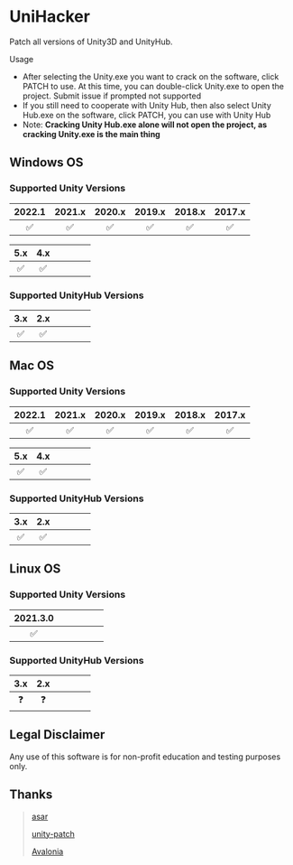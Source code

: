 # UniHacker
Patch all versions of Unity3D and UnityHub. 

Usage

* After selecting the Unity.exe you want to crack on the software, click PATCH to use. At this time, you can double-click Unity.exe to open the project. Submit issue if prompted not supported
* If you still need to cooperate with Unity Hub, then also select Unity Hub.exe on the software, click PATCH, you can use with Unity Hub
* Note: **Cracking Unity Hub.exe alone will not open the project, as cracking Unity.exe is the main thing**

## Windows OS

### Supported Unity Versions

|       2022.1       |       2021.x       |       2020.x       |       2019.x       |       2018.x       |       2017.x       |
| :----------------: | :----------------: | :----------------: | :----------------: | :----------------: | :----------------: |
| :white_check_mark: | :white_check_mark: | :white_check_mark: | :white_check_mark: | :white_check_mark: | :white_check_mark: |

|        5.x         |        4.x         |      |      |      |      |
| :----------------: | :----------------: | ---- | ---- | ---- | ---- |
| :white_check_mark: | :white_check_mark: |      |      |      |      |

### Supported UnityHub Versions

|        3.x         |        2.x         |      |      |      |      |
| :----------------: | :----------------: | ---- | ---- | ---- | ---- |
| :white_check_mark: | :white_check_mark: |      |      |      |      |

## Mac OS

### Supported Unity Versions

|       2022.1       |       2021.x       |       2020.x       |       2019.x       |       2018.x       |       2017.x       |
| :----------------: | :----------------: | :----------------: | :----------------: | :----------------: | :----------------: |
| :white_check_mark: | :white_check_mark: | :white_check_mark: | :white_check_mark: | :white_check_mark: | :white_check_mark: |

|        5.x         |        4.x         |      |      |      |      |
| :----------------: | :----------------: | ---- | ---- | ---- | ---- |
| :white_check_mark: | :white_check_mark: |      |      |      |      |

### Supported UnityHub Versions

|        3.x         |        2.x         |      |      |      |      |
| :----------------: | :----------------: | ---- | ---- | ---- | ---- |
| :white_check_mark: | :white_check_mark: |      |      |      |      |

## Linux OS

### Supported Unity Versions

|      2021.3.0      |      |      |      |      |      |
| :----------------: | :--: | :--: | :--: | :--: | :--: |
| :white_check_mark: |      |      |      |      |      |

### Supported UnityHub Versions

|    3.x     |    2.x     |      |      |      |      |
| :--------: | :--------: | ---- | ---- | ---- | ---- |
| :question: | :question: |      |      |      |      |

## Legal Disclaimer

Any use of this software is for non-profit education and testing purposes only.

## Thanks

> [asar](https://github.com/Jiiks/asar.net)
>
> [unity-patch](https://github.com/aevitas/unity-patch)
>
> [Avalonia](https://github.com/AvaloniaUI/Avalonia)
